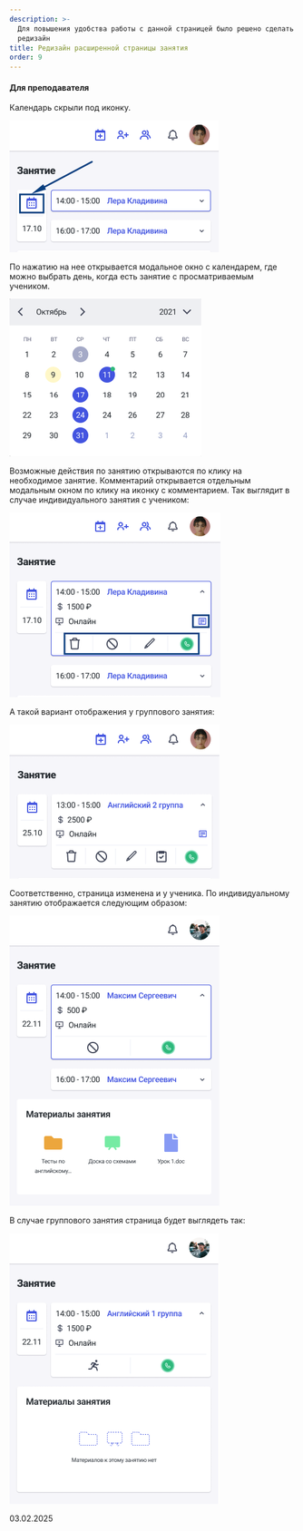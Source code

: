 ```yaml
---
description: >-
  Для повышения удобства работы с данной страницей было решено сделать ее
  редизайн
title: Редизайн расширенной страницы занятия
order: 9
---
```


#### Для преподавателя

Календарь скрыли под иконку.

![](<./image (127).png>)

По нажатию на нее открывается модальное окно с календарем, где можно выбрать день, когда есть занятие с просматриваемым учеником.

![](<./image (128).png>)

Возможные действия по занятию открываются по клику на необходимое занятие. Комментарий открывается отдельным модальным окном по клику на иконку с комментарием. Так выглядит в случае индивидуального занятия с учеником:

![](<./image (129).png>)

А такой вариант отображения у группового занятия:

![](<./image (130).png>)

Соответственно, страница изменена и у ученика. По индивидуальному занятию отображается следующим образом:

![](<./image (131).png>)

В случае группового занятия страница будет выглядеть так:

![](<./image (132).png>)

03\.02.2025